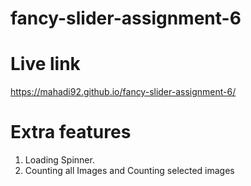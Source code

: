 # fancy-slider-assignment-6

# Live link

https://mahadi92.github.io/fancy-slider-assignment-6/

# Extra features
1. Loading Spinner.
2. Counting all Images and Counting selected images